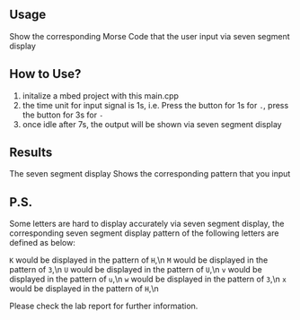 ## Usage
Show the corresponding Morse Code that the user input via seven segment display

## How to Use?
1. initalize a mbed project with this main.cpp
2. the time unit for input signal is 1s, i.e. Press the button for 1s for `.`, press the button for 3s for `-`
3. once idle after 7s, the output will be shown via seven segment display

## Results
The seven segment display Shows the corresponding pattern that you input

## P.S.
Some letters are hard to display accurately via seven segment display, the corresponding seven segment display pattern of the following letters are defined as below:

`K` would be displayed in the pattern of `H`,\n
`M` would be displayed in the pattern of `3`,\n
`U` would be displayed in the pattern of `U`,\n
`v` would be displayed in the pattern of `u`,\n
`w` would be displayed in the pattern of `3`,\n
`x` would be displayed in the pattern of `H`,\n

Please check the lab report for further information.

